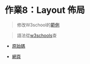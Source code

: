 # 作業8：Layout 佈局
> 修改W3school的[範例](https://www.w3schools.com/css/tryit.asp?filename=trycss_website_layout_grid2)

>語法從[w3schools](https://www.w3schools.com/)查
- [原始碼](Layout.html)

- [網頁](https://hjh60.github.io/wp/hw8_0426_w10/Layout.html)
